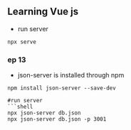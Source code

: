 ## Learning Vue js

- run server
```shell
npx serve
```

### ep 13
- json-server is installed through npm
```shell
npm install json-server --save-dev

#run server
```shell
npx json-server db.json
npx json-server db.json -p 3001
```